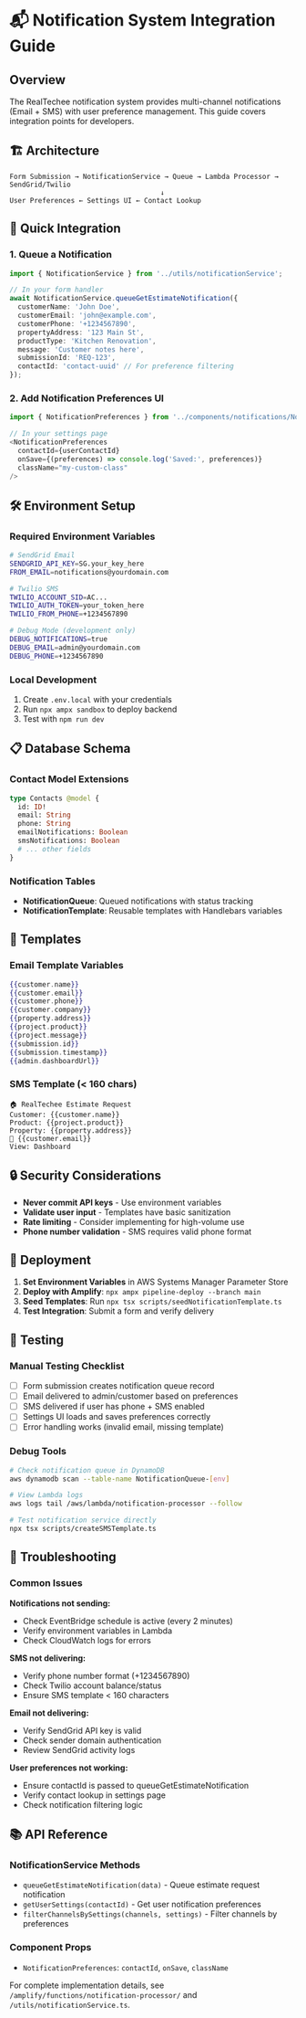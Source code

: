 # 📬 Notification System Integration Guide

## Overview

The RealTechee notification system provides multi-channel notifications (Email + SMS) with user preference management. This guide covers integration points for developers.

## 🏗️ Architecture

```
Form Submission → NotificationService → Queue → Lambda Processor → SendGrid/Twilio
                                     ↓
User Preferences ← Settings UI ← Contact Lookup
```

## 🔧 Quick Integration

### 1. Queue a Notification

```typescript
import { NotificationService } from '../utils/notificationService';

// In your form handler
await NotificationService.queueGetEstimateNotification({
  customerName: 'John Doe',
  customerEmail: 'john@example.com',
  customerPhone: '+1234567890',
  propertyAddress: '123 Main St',
  productType: 'Kitchen Renovation',
  message: 'Customer notes here',
  submissionId: 'REQ-123',
  contactId: 'contact-uuid' // For preference filtering
});
```

### 2. Add Notification Preferences UI

```typescript
import { NotificationPreferences } from '../components/notifications/NotificationPreferences';

// In your settings page
<NotificationPreferences
  contactId={userContactId}
  onSave={(preferences) => console.log('Saved:', preferences)}
  className="my-custom-class"
/>
```

## 🛠️ Environment Setup

### Required Environment Variables

```bash
# SendGrid Email
SENDGRID_API_KEY=SG.your_key_here
FROM_EMAIL=notifications@yourdomain.com

# Twilio SMS  
TWILIO_ACCOUNT_SID=AC...
TWILIO_AUTH_TOKEN=your_token_here
TWILIO_FROM_PHONE=+1234567890

# Debug Mode (development only)
DEBUG_NOTIFICATIONS=true
DEBUG_EMAIL=admin@yourdomain.com
DEBUG_PHONE=+1234567890
```

### Local Development

1. Create `.env.local` with your credentials
2. Run `npx ampx sandbox` to deploy backend
3. Test with `npm run dev`

## 📋 Database Schema

### Contact Model Extensions

```graphql
type Contacts @model {
  id: ID!
  email: String
  phone: String
  emailNotifications: Boolean
  smsNotifications: Boolean
  # ... other fields
}
```

### Notification Tables

- **NotificationQueue**: Queued notifications with status tracking
- **NotificationTemplate**: Reusable templates with Handlebars variables

## 🎨 Templates

### Email Template Variables

```handlebars
{{customer.name}}
{{customer.email}}
{{customer.phone}}
{{customer.company}}
{{property.address}}
{{project.product}}
{{project.message}}
{{submission.id}}
{{submission.timestamp}}
{{admin.dashboardUrl}}
```

### SMS Template (< 160 chars)

```
🏠 RealTechee Estimate Request
Customer: {{customer.name}}
Product: {{project.product}}
Property: {{property.address}}
📧 {{customer.email}}
View: Dashboard
```

## 🔒 Security Considerations

- **Never commit API keys** - Use environment variables
- **Validate user input** - Templates have basic sanitization
- **Rate limiting** - Consider implementing for high-volume use
- **Phone number validation** - SMS requires valid phone format

## 🚀 Deployment

1. **Set Environment Variables** in AWS Systems Manager Parameter Store
2. **Deploy with Amplify**: `npx ampx pipeline-deploy --branch main`
3. **Seed Templates**: Run `npx tsx scripts/seedNotificationTemplate.ts`
4. **Test Integration**: Submit a form and verify delivery

## 🧪 Testing

### Manual Testing Checklist

- [ ] Form submission creates notification queue record
- [ ] Email delivered to admin/customer based on preferences  
- [ ] SMS delivered if user has phone + SMS enabled
- [ ] Settings UI loads and saves preferences correctly
- [ ] Error handling works (invalid email, missing template)

### Debug Tools

```bash
# Check notification queue in DynamoDB
aws dynamodb scan --table-name NotificationQueue-[env]

# View Lambda logs
aws logs tail /aws/lambda/notification-processor --follow

# Test notification service directly
npx tsx scripts/createSMSTemplate.ts
```

## 🔧 Troubleshooting

### Common Issues

**Notifications not sending:**
- Check EventBridge schedule is active (every 2 minutes)
- Verify environment variables in Lambda
- Check CloudWatch logs for errors

**SMS not delivering:**
- Verify phone number format (+1234567890)
- Check Twilio account balance/status
- Ensure SMS template < 160 characters

**Email not delivering:**
- Verify SendGrid API key is valid
- Check sender domain authentication
- Review SendGrid activity logs

**User preferences not working:**
- Ensure contactId is passed to queueGetEstimateNotification
- Verify contact lookup in settings page
- Check notification filtering logic

## 📚 API Reference

### NotificationService Methods

- `queueGetEstimateNotification(data)` - Queue estimate request notification
- `getUserSettings(contactId)` - Get user notification preferences  
- `filterChannelsBySettings(channels, settings)` - Filter channels by preferences

### Component Props

- `NotificationPreferences`: `contactId`, `onSave`, `className`

For complete implementation details, see `/amplify/functions/notification-processor/` and `/utils/notificationService.ts`.